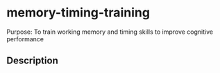 # memory-timing-training

Purpose: To train working memory and timing skills to improve cognitive performance

## Description
